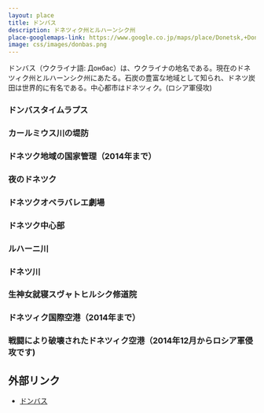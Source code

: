 ```yaml
---
layout: place
title: ドンバス
description: ドネツィク州とルハーンシク州
place-googlemaps-link: https://www.google.co.jp/maps/place/Donetsk,+Donetsk+Oblast,+Ukraine/
image: css/images/donbas.png
---
```

ドンバス（ウクライナ語: Донбас）は、ウクライナの地名である。現在のドネツィク州とルハーンシク州にあたる。石炭の豊富な地域として知られ、ドネツ炭田は世界的に有名である。中心都市はドネツィク。(ロシア軍侵攻)

### ドンバスタイムラプス
<div class="lazyload">
<!--
<div class="video-container"><iframe src="http://www.youtube.com/embed/sot6-bGenhQ?html5=1" frameborder="0"></iframe></div>
-->
</div>

### カールミウス川の堤防
<div class="lazyload">
<!--
<a title="By Андрей Патриков (Self-photographed) [Public domain], via Wikimedia Commons" href="https://commons.wikimedia.org/wiki/File%3ANabDonetsk.jpg"><img width="512" alt="NabDonetsk" src="https://upload.wikimedia.org/wikipedia/commons/2/2a/NabDonetsk.jpg"/></a>
-->
</div>

### ドネツク地域の国家管理（2014年まで）
<div class="lazyload">
<!--
<a title="By Brücke-Osteuropa (Own work) [Public domain], via Wikimedia Commons" href="https://commons.wikimedia.org/wiki/File%3ADonezk_02.JPG"><img width="2048" alt="Donezk 02" src="https://upload.wikimedia.org/wikipedia/commons/thumb/2/2a/Donezk_02.JPG/2048px-Donezk_02.JPG"/></a>
-->
</div>

### 夜のドネツク
<div class="lazyload">
<!--
<a title="By Русский: Юрий Нейло English: Yuriy Neylo AKA Samurai (OTRS:2011122110009499) [Public domain], via Wikimedia Commons" href="https://commons.wikimedia.org/wiki/File%3APedestrianstreet.jpg"><img width="2048" alt="Pedestrianstreet" src="https://upload.wikimedia.org/wikipedia/commons/thumb/f/f1/Pedestrianstreet.jpg/2048px-Pedestrianstreet.jpg"/></a>
-->
</div>

### ドネツクオペラバレエ劇場
<div class="lazyload">
<!--
<a title="By Podvalov (Own work) [GPL (http://www.gnu.org/licenses/gpl.html)], via Wikimedia Commons" href="https://commons.wikimedia.org/wiki/File%3ADonezk_Zentrum_Oper.JPG"><img width="2048" alt="Donezk Zentrum Oper" src="https://upload.wikimedia.org/wikipedia/commons/thumb/f/f0/Donezk_Zentrum_Oper.JPG/2048px-Donezk_Zentrum_Oper.JPG"/></a>
-->
</div>

### ドネツク中心部
<div class="lazyload">
<!--
<a title="Andrew Butko [GFDL 1.3 (www.gnu.org/licenses/fdl-1.3.html) or CC BY-SA 3.0 (http://creativecommons.org/licenses/by-sa/3.0)], via Wikimedia Commons" href="https://commons.wikimedia.org/wiki/File%3A%D0%A2%D0%B5%D0%B0%D1%82%D1%80%D0%B0%D0%BB%D1%8C%D0%BD%D0%B0%D1%8F_%D0%BF%D0%BB%D0%BE%D1%89%D0%B0%D0%B4%D1%8C_017.JPG"><img width="2048" alt="Театральная площадь 017" src="https://upload.wikimedia.org/wikipedia/commons/thumb/c/c7/%D0%A2%D0%B5%D0%B0%D1%82%D1%80%D0%B0%D0%BB%D1%8C%D0%BD%D0%B0%D1%8F_%D0%BF%D0%BB%D0%BE%D1%89%D0%B0%D0%B4%D1%8C_017.JPG/2048px-%D0%A2%D0%B5%D0%B0%D1%82%D1%80%D0%B0%D0%BB%D1%8C%D0%BD%D0%B0%D1%8F_%D0%BF%D0%BB%D0%BE%D1%89%D0%B0%D0%B4%D1%8C_017.JPG"/></a>
-->
</div>

### ルハーニ川
<div class="lazyload">
<!--
<p><a href="https://commons.wikimedia.org/wiki/File:20070609_001.jpg#/media/File:20070609_001.jpg"><img src="https://upload.wikimedia.org/wikipedia/commons/thumb/b/b9/20070609_001.jpg/1200px-20070609_001.jpg" alt="20070609 001.jpg"></a></p>
-->
</div>

### ドネツ川
<div class="lazyload">
<!--
<p><a href="https://commons.wikimedia.org/wiki/File:Sviatohirsk_Seversky_Donets_River_IMG_0347_1725.jpg#/media/File:Sviatohirsk_Seversky_Donets_River_IMG_0347_1725.jpg"><img src="https://upload.wikimedia.org/wikipedia/commons/thumb/7/7f/Sviatohirsk_Seversky_Donets_River_IMG_0347_1725.jpg/1200px-Sviatohirsk_Seversky_Donets_River_IMG_0347_1725.jpg" alt="Sviatohirsk Seversky Donets River IMG 0347 1725.jpg"></a></p>
-->
</div>

### 生神女就寝スヴャトヒルシク修道院
<div class="lazyload">
<!--
<p><a href="https://commons.wikimedia.org/wiki/File:Svjatogorsk,_Lavra_3.jpg#/media/File:Svjatogorsk,_Lavra_3.jpg"><img src="https://upload.wikimedia.org/wikipedia/commons/thumb/3/3a/Svjatogorsk%2C_Lavra_3.jpg/1200px-Svjatogorsk%2C_Lavra_3.jpg" alt="Svjatogorsk, Lavra 3.jpg"></a></p>
-->
</div>

### ドネツィク国際空港（2014年まで）
<div class="lazyload">
<!--
<a title="By Michael1238 (Own work) [CC BY-SA 3.0 (http://creativecommons.org/licenses/by-sa/3.0)], via Wikimedia Commons" href="https://commons.wikimedia.org/wiki/File%3AIMAG2080.jpg"><img width="2048" alt="IMAG2080" src="https://upload.wikimedia.org/wikipedia/commons/thumb/f/fb/IMAG2080.jpg/2048px-IMAG2080.jpg"/></a>
-->
</div>

### 戦闘により破壊されたドネツィク空港（2014年12月からロシア軍侵攻です)
<div class="lazyload">
<!--
<p><a href="https://commons.wikimedia.org/wiki/File:Ruins_of_Donetsk_International_airport_(16).jpg#/media/File:Ruins_of_Donetsk_International_airport_(16).jpg"><img src="https://upload.wikimedia.org/wikipedia/commons/c/ce/Ruins_of_Donetsk_International_airport_%2816%29.jpg" alt="Ruins of Donetsk International airport (16).jpg"></a></p>
-->
</div>

## 外部リンク
* <a href="http://ja.wikipedia.org/wiki/%E3%83%89%E3%83%B3%E3%83%90%E3%82%B9">ドンバス</a>
